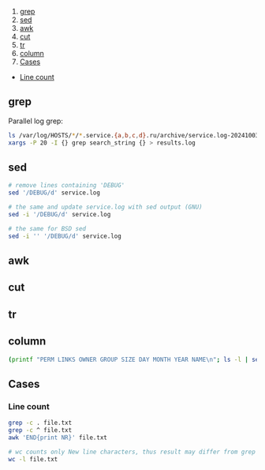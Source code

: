 1. [grep](#grep)
2. [sed](#sed)
3. [awk](#awk)
4. [cut](#cut)
5. [tr](#tr)
6. [column](#column)
7. [Cases](#cases)
* [Line count](#line-count)

## grep

Parallel log grep:
```bash
ls /var/log/HOSTS/*/*.service.{a,b,c,d}.ru/archive/service.log-20241003*.gz 2>/dev/null | \
xargs -P 20 -I {} grep search_string {} > results.log
```

## sed
```bash
# remove lines containing 'DEBUG'
sed '/DEBUG/d' service.log

# the same and update service.log with sed output (GNU)
sed -i '/DEBUG/d' service.log

# the same for BSD sed
sed -i '' '/DEBUG/d' service.log

```

## awk

## cut

## tr

## column
```bash
(printf "PERM LINKS OWNER GROUP SIZE DAY MONTH YEAR NAME\n"; ls -l | sed 1d) | column -t
```

## Cases

### Line count
```bash
grep -c . file.txt
grep -c ^ file.txt
awk 'END{print NR}' file.txt

# wc counts only New line characters, thus result may differ from grep and awk
wc -l file.txt
```